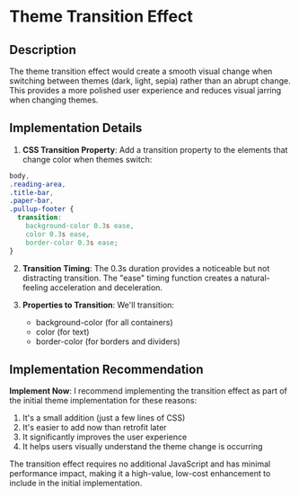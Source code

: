 # Theme Transition Effect

## Description

The theme transition effect would create a smooth visual change when switching between themes (dark, light, sepia) rather than an abrupt change. This provides a more polished user experience and reduces visual jarring when changing themes.

## Implementation Details

1. **CSS Transition Property**: Add a transition property to the elements that change color when themes switch:

```css
body,
.reading-area,
.title-bar,
.paper-bar,
.pullup-footer {
  transition:
    background-color 0.3s ease,
    color 0.3s ease,
    border-color 0.3s ease;
}
```

2. **Transition Timing**: The 0.3s duration provides a noticeable but not distracting transition. The "ease" timing function creates a natural-feeling acceleration and deceleration.

3. **Properties to Transition**: We'll transition:
   - background-color (for all containers)
   - color (for text)
   - border-color (for borders and dividers)

## Implementation Recommendation

**Implement Now**: I recommend implementing the transition effect as part of the initial theme implementation for these reasons:

1. It's a small addition (just a few lines of CSS)
2. It's easier to add now than retrofit later
3. It significantly improves the user experience
4. It helps users visually understand the theme change is occurring

The transition effect requires no additional JavaScript and has minimal performance impact, making it a high-value, low-cost enhancement to include in the initial implementation.
